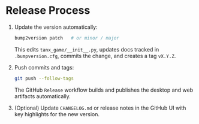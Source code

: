 # Release Process

1. Update the version automatically:

   ```bash
   bump2version patch   # or minor / major
   ```

   This edits `tanx_game/__init__.py`, updates docs tracked in `.bumpversion.cfg`,
   commits the change, and creates a tag `vX.Y.Z`.

2. Push commits and tags:

   ```bash
   git push --follow-tags
   ```

   The GitHub `Release` workflow builds and publishes the desktop and web
   artifacts automatically.

3. (Optional) Update `CHANGELOG.md` or release notes in the GitHub UI with key
   highlights for the new version.
